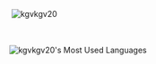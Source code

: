 
<p>&nbsp;<img align="center" src="https://github-readme-stats.vercel.app/api?username=kgvkgv20&show_icons=true&locale=en" alt="kgvkgv20" /></p>
<br />
<br />
<picture>
  <source srcset="https://github-readme-stats.vercel.app/api/top-langs/?username=kgvkgv20&layout=compact&langs_count=6&theme=react&count_private=true&include_all_commits=true"  />
  <img src="https://github-readme-stats.vercel.app/api/top-langs/?username=kgvkgv20&layout=compact&langs_count=8&count_private=true&include_all_commits=true" alt="kgvkgv20's Most Used Languages" />
 </picture>


<!--
**kgvkgv20/kgvkgv20** is a ✨ _special_ ✨ repository because its `README.md` (this file) appears on your GitHub profile.

Here are some ideas to get you started:

- 🔭 I’m currently working on ...
- 🌱 I’m currently learning ...
- 👯 I’m looking to collaborate on ...
- 🤔 I’m looking for help with ...
- 💬 Ask me about ...
- 📫 How to reach me: ...
- 😄 Pronouns: ...
- ⚡ Fun fact: ...
-->
